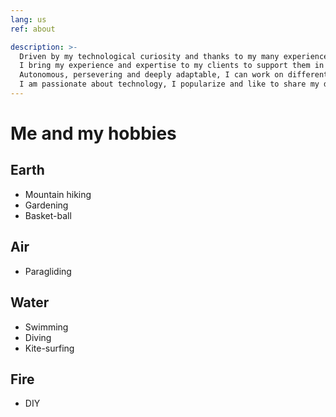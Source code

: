 ```yaml
---
lang: us
ref: about

description: >-
  Driven by my technological curiosity and thanks to my many experiences in different customer contexts, I have forged a solid vision in the field of data.
  I bring my experience and expertise to my clients to support them in their data-centric transformation.
  Autonomous, persevering and deeply adaptable, I can work on different fields and technological tasks.
  I am passionate about technology, I popularize and like to share my discoveries around me.
---
```


# Me and my hobbies

## Earth
- Mountain hiking
- Gardening
- Basket-ball

## Air
- Paragliding

## Water
- Swimming
- Diving
- Kite-surfing

## Fire
- DIY